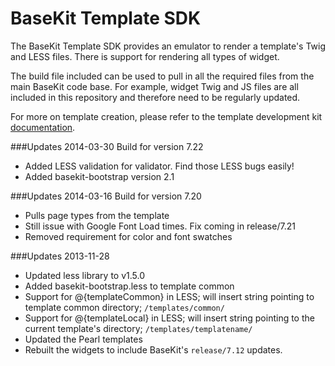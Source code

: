 BaseKit Template SDK
====================

The BaseKit Template SDK provides an emulator to render a template's Twig and LESS files. There is support for rendering all types of widget.

The build file included can be used to pull in all the required files from the main BaseKit code base. For example, widget Twig and JS files are all included in this repository and therefore need to be regularly updated.

For more on template creation, please refer to the template development kit [documentation](http://developers.basekit.com).

###Updates 2014-03-30
Build for version 7.22
 - Added LESS validation for validator. Find those LESS bugs easily!
 - Added basekit-bootstrap version 2.1

###Updates 2014-03-16
Build for version 7.20
- Pulls page types from the template
- Still issue with Google Font Load times. Fix coming in release/7.21
- Removed requirement for color and font swatches


###Updates 2013-11-28

- Updated less library to v1.5.0 
- Added basekit-bootstrap.less to template common 
- Support for @{templateCommon} in LESS; will insert string pointing to template common directory; `/templates/common/`
- Support for @{templateLocal} in LESS; will insert string pointing to the current template's directory; `/templates/templatename/`
- Updated the Pearl templates 
- Rebuilt the widgets to include BaseKit's `release/7.12` updates.
